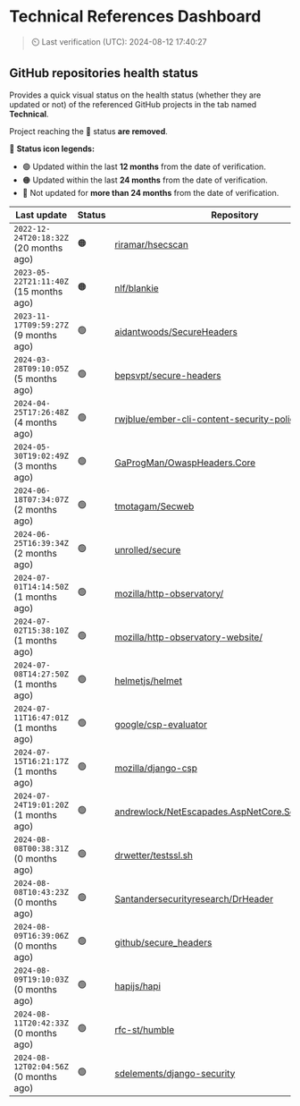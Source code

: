 
# Technical References Dashboard

> :timer_clock: Last verification (UTC): 2024-08-12 17:40:27

## GitHub repositories health status

Provides a quick visual status on the health status (whether they are updated or not) of the referenced GitHub projects in the tab named **Technical**.

Project reaching the :red_circle: status **are removed**.

:speech_balloon: **Status icon legends:**

* :green_circle: Updated within the last **12 months** from the date of verification.
* :orange_circle: Updated within the last **24 months** from the date of verification.
* :red_circle: Not updated for **more than 24 months** from the date of verification.

| Last update | Status | Repository |
| --- | --- | --- |
| `2022-12-24T20:18:32Z` (20 months ago) | :orange_circle: | [riramar/hsecscan](https://github.com/riramar/hsecscan) |
| `2023-05-22T21:11:40Z` (15 months ago) | :orange_circle: | [nlf/blankie](https://github.com/nlf/blankie) |
| `2023-11-17T09:59:27Z` (9 months ago) | :green_circle: | [aidantwoods/SecureHeaders](https://github.com/aidantwoods/SecureHeaders) |
| `2024-03-28T09:10:05Z` (5 months ago) | :green_circle: | [bepsvpt/secure-headers](https://github.com/bepsvpt/secure-headers) |
| `2024-04-25T17:26:48Z` (4 months ago) | :green_circle: | [rwjblue/ember-cli-content-security-policy/](https://github.com/rwjblue/ember-cli-content-security-policy/) |
| `2024-05-30T19:02:49Z` (3 months ago) | :green_circle: | [GaProgMan/OwaspHeaders.Core](https://github.com/GaProgMan/OwaspHeaders.Core) |
| `2024-06-18T07:34:07Z` (2 months ago) | :green_circle: | [tmotagam/Secweb](https://github.com/tmotagam/Secweb) |
| `2024-06-25T16:39:34Z` (2 months ago) | :green_circle: | [unrolled/secure](https://github.com/unrolled/secure) |
| `2024-07-01T14:14:50Z` (1 months ago) | :green_circle: | [mozilla/http-observatory/](https://github.com/mozilla/http-observatory/) |
| `2024-07-02T15:38:10Z` (1 months ago) | :green_circle: | [mozilla/http-observatory-website/](https://github.com/mozilla/http-observatory-website/) |
| `2024-07-08T14:27:50Z` (1 months ago) | :green_circle: | [helmetjs/helmet](https://github.com/helmetjs/helmet) |
| `2024-07-11T16:47:01Z` (1 months ago) | :green_circle: | [google/csp-evaluator](https://github.com/google/csp-evaluator) |
| `2024-07-15T16:21:17Z` (1 months ago) | :green_circle: | [mozilla/django-csp](https://github.com/mozilla/django-csp) |
| `2024-07-24T19:01:20Z` (1 months ago) | :green_circle: | [andrewlock/NetEscapades.AspNetCore.SecurityHeaders](https://github.com/andrewlock/NetEscapades.AspNetCore.SecurityHeaders) |
| `2024-08-08T00:38:31Z` (0 months ago) | :green_circle: | [drwetter/testssl.sh](https://github.com/drwetter/testssl.sh) |
| `2024-08-08T10:43:23Z` (0 months ago) | :green_circle: | [Santandersecurityresearch/DrHeader](https://github.com/Santandersecurityresearch/DrHeader) |
| `2024-08-09T16:39:06Z` (0 months ago) | :green_circle: | [github/secure_headers](https://github.com/github/secure_headers) |
| `2024-08-09T19:10:03Z` (0 months ago) | :green_circle: | [hapijs/hapi](https://github.com/hapijs/hapi) |
| `2024-08-11T20:42:33Z` (0 months ago) | :green_circle: | [rfc-st/humble](https://github.com/rfc-st/humble) |
| `2024-08-12T02:04:56Z` (0 months ago) | :green_circle: | [sdelements/django-security](https://github.com/sdelements/django-security) |

